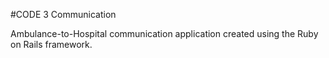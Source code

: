 #CODE 3 Communication

Ambulance-to-Hospital communication application created using the Ruby on Rails framework.


